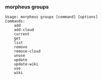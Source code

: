 ### morpheus groups

```
Usage: morpheus groups [command] [options]
Commands:
	add
	add-cloud
	current
	get
	list
	remove
	remove-cloud
	unuse
	update
	update-wiki
	use
	wiki
```
